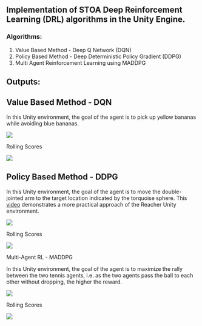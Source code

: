 ## Implementation of STOA Deep Reinforcement Learning (DRL) algorithms in the Unity Engine.

### Algorithms:
<ol>
<li>Value Based Method - Deep Q Network (DQN)</li>
<li>Policy Based Method - Deep Deterministic Policy Gradient (DDPG)</li>
<li>Multi Agent Reinforcement Learning using MADDPG</li>
</ol>


## Outputs:
## Value Based Method - DQN

<p>In this Unity environment, the goal of the agent is to pick up yellow bananas while avoiding blue bananas.</p>

![](https://github.com/QasimWani/RL-Unity/blob/master/DQN/output/output.gif)

<p> Rolling Scores </p>

![](https://github.com/QasimWani/RL-Unity/blob/master/DQN/output/rolling_score.png)

## Policy Based Method - DDPG
<p>In this Unity environment, the goal of the agent is to move the double-jointed arm to the target location indicated by the torquoise sphere. This <a href="https://www.youtube.com/watch?v=ZVIxt2rt1_4">video</a> demonstrates a more practical approach of the Reacher Unity environment.</p>

![](https://github.com/QasimWani/RL-Unity/blob/master/DDPG/src/output/output.gif)

<p>Rolling Scores</p>

![](https://github.com/QasimWani/RL-Unity/blob/master/DDPG/src/output/rolling_scores.png)

<p>Multi-Agent RL - MADDPG</p>

<p>In this Unity environment, the goal of the agent is to maximize the rally between the two tennis agents, i.e. as the two agents pass the ball to each other without dropping, the higher the reward.</p>

![](https://github.com/QasimWani/RL-Unity/blob/master/MADDPG/src/output/output.gif)

<p>Rolling Scores</p>

![](https://github.com/QasimWani/RL-Unity/blob/master/MADDPG/src/output/rolling_training_scores.png)
